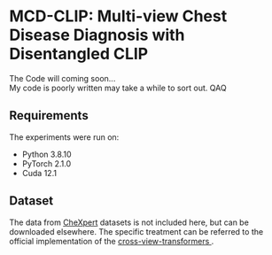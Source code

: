 # MCD-CLIP: Multi-view Chest Disease Diagnosis with Disentangled CLIP
The Code will coming soon...  
My code is poorly written may take a while to sort out. QAQ
## Requirements
The experiments were run on:
- Python 3.8.10 
- PyTorch 2.1.0
- Cuda 12.1
## Dataset
The data from [CheXpert](https://stanfordmlgroup.github.io/competitions/chexpert/) datasets is not included here, but can be downloaded elsewhere.
The specific treatment can be referred to the official implementation of the [cross-view-transformers
](https://github.com/gvtulder/cross-view-transformers).
